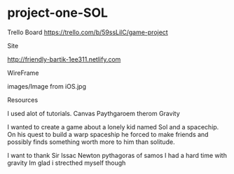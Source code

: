 # project-one-SOL

Trello Board https://trello.com/b/59ssLilC/game-project

Site

http://friendly-bartik-1ee311.netlify.com

WireFrame

images/Image from iOS.jpg

Resources 

I used alot of tutorials.
Canvas
Paythgaroem therom
Gravity




 I wanted to create a game about a lonely kid named Sol and a spacechip. On his quest to build a warp spaceship he forced to make friends and possibly finds something worth more to him than solitude.
 



I want to thank  Sir Issac Newton
  pythagoras of samos
 I had a hard time with gravity
 Im glad i strecthed myself though
